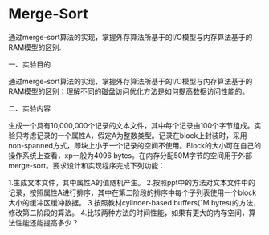 # Merge-Sort
通过merge-sort算法的实现，掌握外存算法所基于的I/O模型与内存算法基于的RAM模型的区别.



一、实验目的

通过merge-sort算法的实现，掌握外存算法所基于的I/O模型与内存算法基于的RAM模型的区别；理解不同的磁盘访问优化方法是如何提高数据访问性能的。


二、实验内容


生成一个具有10,000,000个记录的文本文件，其中每个记录由100个字节组成。实验只考虑记录的一个属性A，假定A为整数类型。记录在block上封装时，采用non-spanned方式，即块上小于一个记录的空间不使用。Block的大小可在自己的操作系统上查看，xp一般为4096 bytes。在内存分配50M字节的空间用于外部merge-sort。要求设计和实现程序完成下列功能：

1.生成文本文件，其中属性A的值随机产生。
2.按照ppt中的方法对文本文件中的记录，按照属性A进行排序，其中在第二阶段的排序中每个子列表使用一个block大小的缓冲区缓冲数据。
3.按照教材cylinder-based buffers(1M bytes)的方法，修改第二阶段的算法。
4.比较两种方法的时间性能，如果有更大的内存空间，算法性能还能提高多少？
